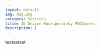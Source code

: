 ```yaml
---
layout: default
img: dog.png
category: Services
title: 3D Device Mockups<br>by PSDCovers
description: |
---
```

  testsetset